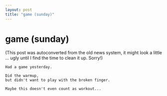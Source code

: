 ```yaml
---
layout: post
title: "game (sunday)"
---
```

<h1>game (sunday)</h1>
(This post was autoconverted from the old news system,
it might look a little ... ugly until I find the time
to clean it up.
Sorry!)

    Had a game yesterday.
    
    Did the warmup,
    but didn't want to play with the broken finger.
    
    Maybe this doesn't even count as workout...
    

